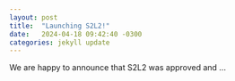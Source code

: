 ```yaml
---
layout: post
title:  "Launching S2L2!"
date:   2024-04-18 09:42:40 -0300
categories: jekyll update
---
```


We are happy to announce that S2L2 was approved and ...


